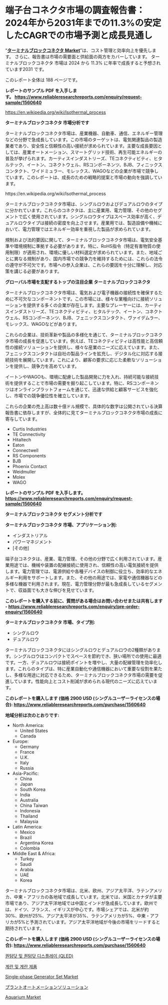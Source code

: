 <p><h1>端子台コネクタ市場の調査報告書：2024年から2031年までの11.3%の安定したCAGRでの市場予測と成長見通し</h1></p><p>&ldquo;<strong><a href="https://www.reliableresearchreports.com/terminal-block-connector-r1560640">ターミナルブロックコネクタ Market</a></strong>&rdquo;は、コスト管理と効率向上を優先します。 さらに、報告書は市場の需要面と供給面の両方をカバーしています。 ターミナルブロックコネクタ 市場は 2024 から 11.3% に年率で成長すると予想されています2031 です。</p>
<p>このレポート全体は 188 ページです。</p>
<p><strong>レポートのサンプル PDF を入手します。&nbsp;<a href="https://www.reliableresearchreports.com/enquiry/request-sample/1560640">https://www.reliableresearchreports.com/enquiry/request-sample/1560640</a></strong></p>
<p><a href="https://en.wikipedia.org/wiki/Isothermal_process">https://en.wikipedia.org/wiki/Isothermal_process</a></p>
<p><strong>ターミナルブロックコネクタ 市場分析です</strong></p>
<p><p>ターミナルブロックコネクタ市場は、産業機器、自動車、通信、エネルギー管理などの分野で急成長しています。この市場のターゲットは、電気関連製品の製造業者であり、安全性と信頼性の高い接続が求められています。主要な成長要因としては、産業オートメーション、スマートグリッド技術、再生可能エネルギーの普及が挙げられます。カーティスインダストリーズ、TEコネクティビティ、ヒタルテック、イートン、コネクトウェル、RSコンポーネンツ、BJB、フィニックスコンタクト、ワイドミュラー、モレックス、WAGOなどの企業が市場で競争しています。このレポートは、成長のための戦略的提案と市場の動向を強調しています。</p></p>
<p>https://en.wikipedia.org/wiki/Isothermal_process</p>
<p><p>ターミナルブロックコネクタ市場は、シングルロウおよびデュアルロウのタイプに分かれています。これらのコネクタは、主に産業用、電力管理、その他のセグメントで広く使用されています。シングルロウタイプはスペース効率が高く、デュアルロウタイプは接続の密度を向上させます。産業用では、製造設備や機械において、電力管理ではエネルギー効率を重視した製品が求められています。</p><p>規制および法的要因に関して、ターミナルブロックコネクタ市場は、電気安全基準や環境規制に準拠する必要があります。特に、RoHS指令（特定有害物質の使用制限）が適用され、環境に優しい材料選定が求められています。また、地域ごとに異なる規制があり、国内市場での競争力を維持するためには、これらの法令の遵守が不可欠です。市場への参入企業は、これらの要因を十分に理解し、対応策を講じる必要があります。</p></p>
<p><strong>グローバル市場を支配するトップの注目企業 ターミナルブロックコネクタ</strong></p>
<p><p>ターミナルブロックコネクタ市場は、電気および電子機器の接続性を確保するために不可欠なコンポーネントです。この市場には、様々な業種向けに接続ソリューションを提供する多くの企業が存在します。主要なプレーヤーには、カーティスインダストリーズ、TEコネクティビティ、ヒタルテック、イートン、コネクトウェル、RSコンポーネンツ、BJB、フェニックスコンタクト、ヴァイデムラー、モレックス、WAGOなどがあります。</p><p>これらの企業は、技術革新や製品の多様化を通じて、ターミナルブロックコネクタ市場の成長を促進しています。例えば、TEコネクティビティは高性能と高信頼性の接続ソリューションを提供し、様々な産業のニーズに応えています。また、フェニックスコンタクトは自社の製品ラインを拡充し、デジタル化に対応する接続技術を展開しています。これにより、顧客の要求に応じた柔軟なソリューションを提供し、競争力を高めています。</p><p>イートンやWAGOも、環境に配慮した製品開発に力を入れ、持続可能な接続技術を提供することで市場の需要を掘り起こしています。特に、RSコンポーネンツはオンラインプラットフォームを通じて、迅速な供給と顧客サービスを強化し、市場での競争優位性を確立しています。</p><p>これらの企業の売上高は数十億ドル規模で、具体的な数字は公開されている決算報告書に依存しますが、全体的に見てターミナルブロックコネクタ市場の成長に寄与しています。</p></p>
<p><ul><li>Curtis Industries</li><li>TE Connectivity</li><li>Hitaltech</li><li>Eaton</li><li>Connectwell</li><li>RS Components</li><li>BJB</li><li>Phoenix Contact</li><li>Weidmuller</li><li>Molex</li><li>WAGO</li></ul></p>
<p><strong>レポートのサンプル PDF を入手します。 <a href="https://www.reliableresearchreports.com/enquiry/request-sample/1560640">https://www.reliableresearchreports.com/enquiry/request-sample/1560640</a></strong></p>
<p><strong>ターミナルブロックコネクタ セグメント分析です</strong></p>
<p><strong>ターミナルブロックコネクタ 市場、アプリケーション別:</strong></p>
<p><ul><li>インダストリアル</li><li>パワーマネジメント</li><li>[その他]</li></ul></p>
<p><p>端子台コネクタは、産業、電力管理、その他の分野で広く利用されています。産業用途では、機械や装置の配線接続に使用され、信頼性の高い電気接続を提供します。電力管理では、電源供給や各種デバイスの制御に役立ち、効率的なエネルギー利用をサポートします。また、その他の用途では、家電や通信機器などの多様な機器で利用されます。現在、電力管理分野が最も急成長しているセグメントで、収益面でも大きな伸びを見せています。</p></p>
<p><strong>このレポートを購入する前に、質問がある場合はお問い合わせまたは共有します - <a href="https://www.reliableresearchreports.com/enquiry/pre-order-enquiry/1560640">https://www.reliableresearchreports.com/enquiry/pre-order-enquiry/1560640</a></strong></p>
<p><strong>ターミナルブロックコネクタ 市場、タイプ別:</strong></p>
<p><ul><li>シングルロウ</li><li>デュアルロウ</li></ul></p>
<p><p>ターミナルブロックコネクタにはシングルロウとデュアルロウの2種類があります。シングルロウはコンパクトでスペースを節約でき、狭い場所での使用に最適です。一方、デュアルロウは接続ポイントを増やし、大量の配線管理を効率化します。これらのタイプは、特に産業自動化や通信機器において重要な役割を果たし、多様な用途に対応できるため、ターミナルブロックコネクタ市場の需要を促進しています。性能向上とコスト削減が求められる現代のニーズに応えています。</p></p>
<p><strong>このレポートを購入します (価格 2900 USD (シングルユーザーライセンスの場合): <a href="https://www.reliableresearchreports.com/purchase/1560640">https://www.reliableresearchreports.com/purchase/1560640</a></strong></p>
<p><strong>地域分析は次のとおりです:</strong></p>
<p><ul>
    <li>
        North America:
        <ul>
            <li>United States</li>
            <li>Canada</li>
        </ul>
    </li>
    <li>
        Europe:
        <ul>
            <li>Germany</li>
            <li>France</li>
            <li>U.K.</li>
            <li>Italy</li>
            <li>Russia</li>
        </ul>
    </li>
    <li>
        Asia-Pacific:
        <ul>
            <li>China</li>
            <li>Japan</li>
            <li>South Korea</li>
            <li>India</li>
            <li>Australia</li>
            <li>China Taiwan</li>
            <li>Indonesia</li>
            <li>Thailand</li>
            <li>Malaysia</li>
        </ul>
    </li>
    <li>
        Latin America:
        <ul>
            <li>Mexico</li>
            <li>Brazil</li>
            <li>Argentina Korea</li>
            <li>Colombia</li>
        </ul>
    </li>
    <li>
        Middle East & Africa:
        <ul>
            <li>Turkey</li>
            <li>Saudi</li>
            <li>Arabia</li>
            <li>UAE</li>
            <li>Korea</li>
        </ul>
    </li>
    </ul></p>
<p><p>ターミナルブロックコネクタ市場は、北米、欧州、アジア太平洋、ラテンアメリカ、中東・アフリカの各地域で成長しています。北米では、米国とカナダが主要市場であり、アジア太平洋地域では中国とインドが急成長しています。欧州では、ドイツ、フランス、イギリスが中心です。市場シェアでは、北米が約30%、欧州が25%、アジア太平洋が35%、ラテンアメリカが5%、中東・アフリカが5%と予測されています。アジア太平洋地域が今後の市場をリードすると期待されています。</p></p>
<p><strong>このレポートを購入します (価格 2900 USD (シングルユーザーライセンスの場合): <a href="https://www.reliableresearchreports.com/purchase/1560640">https://www.reliableresearchreports.com/purchase/1560640</a></strong></p>
<p><p><a href="https://medium.com/@nikki.bettison/2024%EB%85%84%EB%B6%80%ED%84%B0-2031%EB%85%84%EA%B9%8C%EC%A7%80%EC%9D%98-%EC%96%91%EC%9E%90%EC%A0%90-%EB%B0%8F-%EC%96%91%EC%9E%90%EC%A0%90-%EB%94%94%EC%8A%A4%ED%94%8C%EB%A0%88%EC%9D%B4-qled-%EC%8B%9C%EC%9E%A5%EC%9D%98-%EC%8B%A0%ED%9D%A5-%EC%8B%9C%EC%9E%A5-%EB%8F%99%ED%96%A5-%EB%B0%8F-%EC%A7%80%EC%97%AD-%EB%B6%84%EC%84%9D-5acd39e15b93">퀀텀닷 및 퀀텀닷 디스플레이 (QLED)</a></p><p><a href="https://medium.com/@nikki.bettison/%EA%B3%84%EB%9E%80-%EB%B0%8F-%EA%B3%84%EB%9E%80-%EC%A0%9C%ED%92%88-%EC%8B%9C%EC%9E%A5-%EA%B7%9C%EB%AA%A8%EB%8A%94-7-1-%EC%9D%98-56ffd56b9f7f">계란 및 계란 제품</a></p><p><a href="https://medium.com/@rebecca.smith5467/single-phase-generator-set-market-industry-landscape-growth-trajectories-and-global-markets-9c2fdfa466a3">Single-phase Generator Set Market</a></p><p><a href="https://medium.com/@alyle7648/plant-automation-solutions-market-%E3%81%AF-%E3%82%B3%E3%82%B9%E3%83%88%E7%AE%A1%E7%90%86%E3%81%A8%E5%8A%B9%E7%8E%87%E5%90%91%E4%B8%8A%E3%82%92%E5%84%AA%E5%85%88%E3%81%97%E3%81%BE%E3%81%99-%E3%81%95%E3%82%89%E3%81%AB-%E5%A0%B1%E5%91%8A%E6%9B%B8%E3%81%AF%E5%B8%82%E5%A0%B4%E3%81%AE%E9%9C%80%E8%A6%81%E9%9D%A2%E3%81%A8%E4%BE%9B%E7%B5%A6%E9%9D%A2%E3%81%AE%E4%B8%A1%E6%96%B9%E3%82%92%E3%82%AB%E3%83%90%E3%83%BC%E3%81%97%E3%81%A6%E3%81%84%E3%81%BE%E3%81%99-plant-43b4bd33bdfc">プラントオートメーションソリューション</a></p><p><a href="https://www.linkedin.com/pulse/aquarium-market-research-report-forecast-growth-prospects-uel9e?trackingId=H6o3B86PRUiatceCUdqAKw%3D%3D">Aquarium Market</a></p></p>